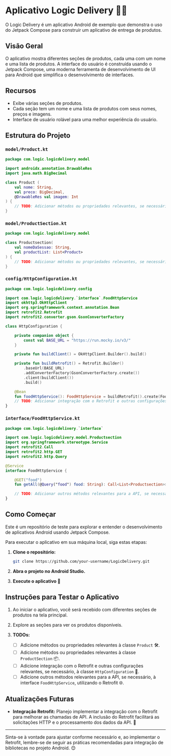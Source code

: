 # Aplicativo Logic Delivery 🍔🚚

O Logic Delivery é um aplicativo Android de exemplo que demonstra o uso do Jetpack Compose para construir um aplicativo de entrega de produtos.

## Visão Geral

O aplicativo mostra diferentes seções de produtos, cada uma com um nome e uma lista de produtos. A interface do usuário é construída usando o Jetpack Compose, uma moderna ferramenta de desenvolvimento de UI para Android que simplifica o desenvolvimento de interfaces.

## Recursos

- Exibe várias seções de produtos.
- Cada seção tem um nome e uma lista de produtos com seus nomes, preços e imagens.
- Interface de usuário rolável para uma melhor experiência do usuário.

## Estrutura do Projeto

### `model/Product.kt`

```kotlin
package com.logic.logicdelivery.model

import androidx.annotation.DrawableRes
import java.math.BigDecimal

class Product (
    val nome: String,
    val preco: BigDecimal,
    @DrawableRes val imagem: Int
) {
    // TODO: Adicionar métodos ou propriedades relevantes, se necessário. 🛠️
}
```

### `model/ProductSection.kt`

```kotlin
package com.logic.logicdelivery.model

class Productsection(
    val nomeDaSessao: String,
    val productList: List<Product>
) {
    // TODO: Adicionar métodos ou propriedades relevantes, se necessário. 📦
}
```

### `config/HttpConfiguration.kt`

```kotlin
package com.logic.logicdelivery.config

import com.logic.logicdelivery.`interface`.FoodHttpService
import okhttp3.OkHttpClient
import org.springframework.context.annotation.Bean
import retrofit2.Retrofit
import retrofit2.converter.gson.GsonConverterFactory

class HttpConfiguration {

    private companion object {
        const val BASE_URL = "https://run.mocky.io/v3/"
    }

    private fun buildClient() = OkHttpClient.Builder().build()

    private fun buildRetrofit() = Retrofit.Builder()
        .baseUrl(BASE_URL)
        .addConverterFactory(GsonConverterFactory.create())
        .client(buildClient())
        .build()

    @Bean
    fun foodHttpService(): FoodHttpService = buildRetrofit().create(FoodHttpService::class.java)
    // TODO: Adicionar integração com o Retrofit e outras configurações relevantes, se necessário. 🚀
}
```

### `interface/FoodHttpService.kt`

```kotlin
package com.logic.logicdelivery.`interface`

import com.logic.logicdelivery.model.Productsection
import org.springframework.stereotype.Service
import retrofit2.Call
import retrofit2.http.GET
import retrofit2.http.Query

@Service
interface FoodHttpService {

    @GET("food")
    fun getAll(@Query("food") food: String): Call<List<Productsection>>

    // TODO: Adicionar outros métodos relevantes para a API, se necessário, utilizando o Retrofit. 🌐
}
```

## Como Começar

Este é um repositório de teste para explorar e entender o desenvolvimento de aplicativos Android usando Jetpack Compose.

Para executar o aplicativo em sua máquina local, siga estas etapas:

1. **Clone o repositório:**

   ```bash
   git clone https://github.com/your-username/LogicDelivery.git
   ```

2. **Abra o projeto no Android Studio.**

3. **Execute o aplicativo 🚀**

## Instruções para Testar o Aplicativo

1. Ao iniciar o aplicativo, você será recebido com diferentes seções de produtos na tela principal.

2. Explore as seções para ver os produtos disponíveis.

3. **TODOs:**
    - [ ] Adicione métodos ou propriedades relevantes à classe `Product` 🛠️.
    - [ ] Adicione métodos ou propriedades relevantes à classe `ProductSection` 📦.
    - [ ] Adicione integração com o Retrofit e outras configurações relevantes, se necessário, à classe `HttpConfiguration` 🚀.
    - [ ] Adicione outros métodos relevantes para a API, se necessário, à interface `FoodHttpService`, utilizando o Retrofit 🌐.

## Atualizações Futuras

- **Integração Retrofit:** Planejo implementar a integração com o Retrofit para melhorar as chamadas de API. A inclusão do Retrofit facilitará as solicitações HTTP e o processamento dos dados da API. 🔄

---

Sinta-se à vontade para ajustar conforme necessário e, ao implementar o Retrofit, lembre-se de seguir as práticas recomendadas para integração de bibliotecas no projeto Android. 😊

